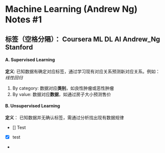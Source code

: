 # Machine Learning (Andrew Ng) Notes #1
标签（空格分隔）： Coursera ML DL AI Andrew_Ng Stanford
---
#### A. Supervised Learning
**定义**: 已知数据有确定对应标签，通过学习现有对应关系预测新对应关系。例如：_线性回归_

1. By category: 数据对应**类别**，如良性肿瘤或恶性肿瘤
2. By value: 数据对应**数据**，如通过房子大小预测售价

#### B. Unsupervised Learning
**定义**： 已知数据并无确认标签，需通过分析找出现有数据规律

- [] Test
- [x] test
- 